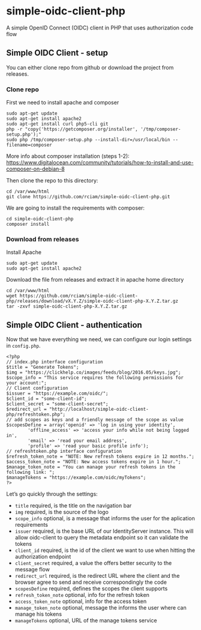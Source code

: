 # simple-oidc-client-php
A simple OpenID Connect (OIDC) client in PHP that uses authorization code flow

## Simple OIDC Client - setup

You can either clone repo from github or download the project from releases.

### Clone repo

First we need to install apache and composer

```
sudo apt-get update
sudo apt-get install apache2
sudo apt-get install curl php5-cli git
php -r "copy('https://getcomposer.org/installer', '/tmp/composer-setup.php');"
sudo php /tmp/composer-setup.php --install-dir=/usr/local/bin --filename=composer
```
More info about composer installation (steps 1-2): https://www.digitalocean.com/community/tutorials/how-to-install-and-use-composer-on-debian-8

Then clone the repo to this directory:

```
cd /var/www/html
git clone https://github.com/rciam/simple-oidc-client-php.git
```

We are going to install the requirements with composer:

```
cd simple-oidc-client-php
composer install
```

### Download from releases

Install Apache

```
sudo apt-get update
sudo apt-get install apache2
```

Download the file from releases and extract it in apache home directory

```
cd /var/www/html
wget https://github.com/rciam/simple-oidc-client-php/releases/download/vX.Y.Z/simple-oidc-client-php-X.Y.Z.tar.gz
tar -zxvf simple-oidc-client-php-X.Y.Z.tar.gz
```

## Simple OIDC Client - authentication

Now that we have everything we need, we can configure our login settings in `config.php`.

```
<?php
// index.php interface configuration
$title = "Generate Tokens";
$img = "https://clickhelp.co/images/feeds/blog/2016.05/keys.jpg";
$scope_info = "This service requires the following permissions for your account:";
// Client configuration
$issuer = "https://example.com/oidc/";
$client_id = "some-client-id";
$client_secret = "some-client-secret";
$redirect_url = "http://localhost/simple-oidc-client-php/refreshtoken.php";
// add scopes as keys and a friendly message of the scope as value
$scopesDefine = array('openid' => 'log in using your identity',
		'offline_access' => 'access your info while not being logged in',
		'email' => 'read your email address',
		'profile' => 'read your basic profile info');
// refreshtoken.php interface configuration
$refresh_token_note = "NOTE: New refresh tokens expire in 12 months.";
$access_token_note = "NOTE: New access tokens expire in 1 hour.";
$manage_token_note = "You can manage your refresh tokens in the following link: ";
$manageTokens = "https://example.com/oidc/myTokens";
?>
```

Let’s go quickly through the settings:

* `title` required, is the title on the navigation bar
* `img` required, is the source of the logo
* `scope_info` optional, is a message that informs the user for the aplication requirements
* `issuer` required, is the base URL of our IdentityServer instance. This will allow oidc-client to query the metadata endpoint so it can validate the tokens
* `client_id` required, is the id of the client we want to use when hitting the authorization endpoint
* `client_secret` required, a value the offers better security to the message flow
* `redirect_url` required, is the redirect URL where the client and the browser agree to send and receive correspondingly the code
* `scopesDefine` required, defines the scopes the client supports
* `refresh_token_note` optional, info for the refresh token
* `access_token_note` optional, info for the access token
* `manage_token_note` optional, message the informs the user where can manage his tokens
* `manageTokens` optional, URL of the manage tokens service
